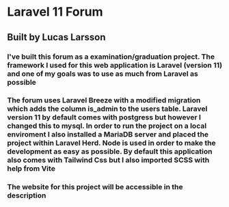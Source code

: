 # Laravel 11 Forum

## Built by Lucas Larsson

### I've built this forum as a examination/graduation project. The framework I used for this web application is Laravel (version 11) and one of my goals was to use as much from Laravel as possible

### The forum uses Laravel Breeze with a modified migration which adds the column is_admin to the users table. Laravel version 11 by default comes with postgress but however I changed this to mysql. In order to run the project on a local enviroment I also installed a MariaDB server and placed the project within Laravel Herd. Node is used in order to make the development as easy as possible. By default this application also comes with Tailwind Css but I also imported SCSS with help from Vite

### The website for this project will be accessible in the description
